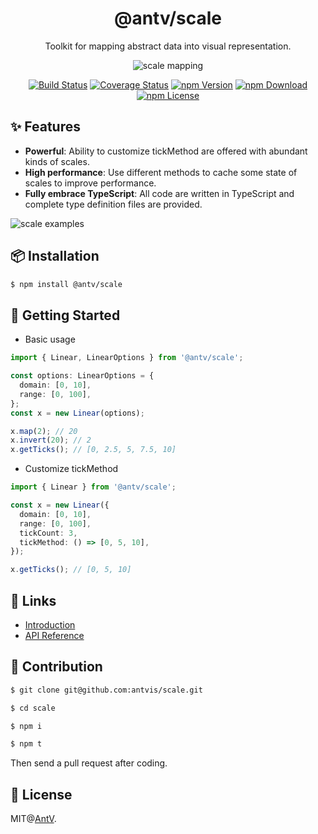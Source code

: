 <h1 align="center">
<b>@antv/scale</b>
</h1>

<div align="center">

Toolkit for mapping abstract data into visual representation.

![scale mapping](https://user-images.githubusercontent.com/7856674/116353528-85644a80-a829-11eb-85e4-3463a29000a9.png)

[![Build Status](https://github.com/antvis/scale/workflows/build/badge.svg?branch=master)](https://github.com/antvis/scale/actions)
[![Coverage Status](https://img.shields.io/coveralls/github/antvis/scale/master.svg)](https://coveralls.io/github/antvis/scale?branch=master)
[![npm Version](https://img.shields.io/npm/v/@antv/scale.svg)](https://www.npmjs.com/package/@antv/scale)
[![npm Download](https://img.shields.io/npm/dm/@antv/scale.svg)](https://www.npmjs.com/package/@antv/scale)
[![npm License](https://img.shields.io/npm/l/@antv/scale.svg)](https://www.npmjs.com/package/@antv/scale)

</div>

## ✨ Features

- **Powerful**: Ability to customize tickMethod are offered with abundant kinds of scales.
- **High performance**: Use different methods to cache some state of scales to improve performance.
- **Fully embrace TypeScript**: All code are written in TypeScript and complete type definition files are provided.

![scale examples](https://gw.alipayobjects.com/mdn/rms_40052e/afts/img/A*Usg2S685JQkAAAAAAAAAAAAAARQnAQ)

## 📦 Installation

```bash
$ npm install @antv/scale
```

## 🔨 Getting Started

- Basic usage

```ts
import { Linear, LinearOptions } from '@antv/scale';

const options: LinearOptions = {
  domain: [0, 10],
  range: [0, 100],
};
const x = new Linear(options);

x.map(2); // 20
x.invert(20); // 2
x.getTicks(); // [0, 2.5, 5, 7.5, 10]
```

- Customize tickMethod

```ts
import { Linear } from '@antv/scale';

const x = new Linear({
  domain: [0, 10],
  range: [0, 100],
  tickCount: 3,
  tickMethod: () => [0, 5, 10],
});

x.getTicks(); // [0, 5, 10]
```

## 📎 Links

- [Introduction](https://observablehq.com/@pearmini/antv-scale)
- [API Reference](./docs/api/readme.md)

## 📮 Contribution

```bash
$ git clone git@github.com:antvis/scale.git

$ cd scale

$ npm i

$ npm t
```

Then send a pull request after coding.

## 📄 License

MIT@[AntV](https://github.com/antvis).
